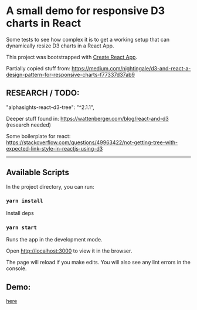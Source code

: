 # A small demo for responsive D3 charts in React

Some tests to see how complex it is to get a working setup that can dynamically resize D3 charts in a React App.

This project was bootstrapped with [Create React App](https://github.com/facebook/create-react-app).

Partially copied stuff from: https://medium.com/nightingale/d3-and-react-a-design-pattern-for-responsive-charts-f77337d37ab9

## RESEARCH / TODO:

"alphasights-react-d3-tree": "^2.1.1",

Deeper stuff found in: https://wattenberger.com/blog/react-and-d3 (research needed)

Some boilerplate for react: https://stackoverflow.com/questions/49963422/not-getting-tree-with-expected-link-style-in-reactjs-using-d3

----------

## Available Scripts

In the project directory, you can run:

### `yarn install`

Install deps

### `yarn start`

Runs the app in the development mode.

Open [http://localhost:3000](http://localhost:3000) to view it in the browser.

The page will reload if you make edits.
You will also see any lint errors in the console.

## Demo:

[here](http://acidjunk.github.io/d3-react-playground)
